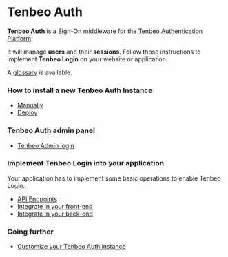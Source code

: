 
# Tenbeo Auth

**Tenbeo Auth** is a Sign-On middleware for the [Tenbeo Authentication Platform](https://tenbeo.ai).

It will manage **users** and their **sessions**. Follow those instructions to implement **Tenbeo Login** on your website or application.

A [glossary](./doc/00.glossary.md) is available.


### How to install a new Tenbeo Auth Instance

[//]: # (- [With docker]&#40;./doc/01a.setup-with-docker.md&#41;)
- [Manually](./doc/01b.setup-manually.md)
- [Deploy](./doc/01c.setup-deploy.md)

### Tenbeo Auth admin panel
- [Tenbeo Admin login](./doc/02a.tenbeo-admin.md)

[//]: # (- [Tenbeo Applications]&#40;./doc/02b.tenbeo-applications.md&#41;)
[//]: # (- [Tenbeo Users]&#40;./doc/02c.tenbeo-users.md&#41;)

### Implement Tenbeo Login into your application

Your application has to implement some basic operations to enable Tenbeo Login.

- [API Endpoints](./doc/03a.api-endpoints.md)
- [Integrate in your front-end](./doc/03c.api-front.md)
- [Integrate in your back-end](./doc/03b.api-back.md)


### Going further

- [Customize your Tenbeo Auth instance](./doc/04.customize.md)
